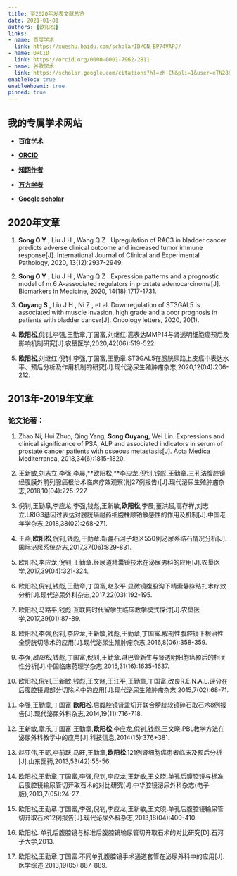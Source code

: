 ```yaml
---
title: 至2020年发表文献总览
date: 2021-01-01
authors: [欧阳松]
links:
- name: 百度学术
  link: https://xueshu.baidu.com/scholarID/CN-BP74VAPJ/
- name: ORCID
  link: https://orcid.org/0000-0001-7962-2811
- name: 谷歌学术
  link: https://scholar.google.com/citations?hl=zh-CN&pli=1&user=eTN286IAAAAJ
enableToc: true
enableWhoami: true
pinned: true
---
```


## 我的专属学术网站

-   [**百度学术**](https://xueshu.baidu.com/scholarID/CN-BP74VAPJ)

-   [**ORCID**](https://orcid.org/0000-0001-7962-2811)

-   [**知网作者**](https://kns.cnki.net/kcms/detail/knetsearch.aspx?dbcode=CJFD&sfield=au&skey=%e6%ac%a7%e9%98%b3%e6%9d%be&code=28725032&v=1qvpZYV8d2QNLbGN6qJWeXC7Du8mxjK9Y2vKewo1E2s2EkTZ4ruAzveYD6%25mmd2BmMcDq)

-   [**万方学者**](http://trend.wanfangdata.com.cn/scholarsBootPage/toIndex.do?scholarName=%E6%AC%A7%E9%98%B3%E6%9D%BE_isScholarID_a0021217438&unitName=%E7%9F%B3%E6%B2%B3%E5%AD%90%E5%A4%A7%E5%AD%A6%E5%8C%BB%E5%AD%A6%E9%99%A2%E7%AC%AC%E4%B8%80%E9%99%84%E5%B1%9E%E5%8C%BB%E9%99%A2)

-   [**Google scholar**](https://scholar.google.com/citations?hl=zh-CN&pli=1&user=eTN286IAAAAJ)

## 2020年文章

1.  **Song O Y** , Liu J H , Wang Q Z . Upregulation of RAC3 in bladder cancer predicts adverse clinical outcome and increased tumor immune response\[J\]. International Journal of Clinical and Experimental Pathology, 2020, 13(12):2937-2949.

2.  **Song O Y** , Liu J H , Wang Q Z . Expression patterns and a prognostic model of m 6 A-associated regulators in prostate adenocarcinoma\[J\]. Biomarkers in Medicine, 2020, 14(18):1717-1731.

3.  **Ouyang S** , Liu J H , Ni Z , et al. Downregulation of ST3GAL5 is associated with muscle invasion, high grade and a poor prognosis in patients with bladder cancer\[J\]. Oncology letters, 2020, 20(1).

4.  **欧阳松**,倪钊,李强,王勤章,丁国富,刘继红.高表达MMP14与肾透明细胞癌预后及影响机制研究\[J\].农垦医学,2020,42(06):519-522.

5.  **欧阳松**,刘继红,倪钊,李强,丁国富,王勤章.ST3GAL5在膀胱尿路上皮癌中表达水平、预后分析及作用机制的研究\[J\].现代泌尿生殖肿瘤杂志,2020,12(04):206-212.

## 2013年-2019年文章

### 论文论著：

1.  Zhao Ni, Hui Zhuo, Qing Yang, **Song Ouyang**, Wei Lin. Expressions and clinical significance of PSA, ALP and associated indicators in serum of prostate cancer patients with osseous metastasis\[J\]. Acta Medica Mediterranea, 2018,34(6):1815-1820. 

2.  王新敏,刘志立,李强,李晨,**欧阳松,**李应龙,倪钊,钱彪,王勤章.三孔法腹腔镜经腹膜外前列腺癌根治术临床疗效观察(附27例报告)\[J\].现代泌尿生殖肿瘤杂志,2018,10(04):225-227.

3.  倪钊,王勤章,李应龙,李强,钱彪,王新敏,**欧阳松**,李晨,董洪超,高存祥,刘志立.LRIG3基因过表达对膀胱癌耐药细胞株顺铂敏感性的作用及机制\[J\].中国老年学杂志,2018,38(02):268-271.

4.  王燕,**欧阳松**,倪钊,钱彪,王勤章.新疆石河子地区550例泌尿系结石情况分析\[J\].国际泌尿系统杂志,2017,37(06):829-831.

5.  欧阳松,李应龙,倪钊,王勤章.经尿道精囊镜技术在泌尿男科的应用\[J\].农垦医学,2017,39(04):321-324.

6.  欧阳松,倪钊,钱彪,王勤章,丁国富,赵永平.显微镜腹股沟下精索静脉结扎术疗效分析\[J\].现代泌尿外科杂志,2017,22(03):192-195.

7.  欧阳松,马路平,钱彪.互联网时代留学生临床教学模式探讨\[J\].农垦医学,2017,39(01):87-89.

8.  欧阳松,李强,倪钊,李应龙,王新敏,钱彪,王勤章,丁国富.解剖性腹腔镜下根治性全膀胱切除术的应用\[J\].现代泌尿生殖肿瘤杂志,2016,8(06):358-359.

9.  李强,*欧阳松*,钱彪,丁国富,倪钊,王勤章.淋巴管新生与肾透明细胞癌预后的相关性分析\[J\].中国临床药理学杂志,2015,31(16):1635-1637.

10. 欧阳松,倪钊,王新敏,钱彪,王文晓,王江平,王勤章,丁国富.改良R.E.N.A.L.评分在后腹腔镜肾部分切除术中的应用\[J\].现代泌尿生殖肿瘤杂志,2015,7(02):68-71.

11. 李强,王勤章,丁国富,**欧阳松**.后腹腔镜肾盂切开联合膀胱软镜碎石取石术8例报告\[J\].现代泌尿外科杂志,2014,19(11):716-718.

12. 王新敏,章乐,丁国富,王勤章,**欧阳松**,李应龙,倪钊,钱彪,王文晓.PBL教学方法在泌尿外科教学中的应用\[J\].科技信息,2014(15):376+381.

13. 赵亚伟,王砺,李前跃,马旺,王勤章,**欧阳松**.121例肾细胞癌患者临床及预后分析\[J\].山东医药,2013,53(42):55-56.

14. 欧阳松,王勤章,丁国富,李强,倪钊,李应龙,王新敏,王文晓.单孔后腹腔镜与标准后腹腔镜输尿管切开取石术的对比研究\[J\].中华腔镜泌尿外科杂志(电子版),2013,7(05):24-27.

15. 欧阳松,王勤章,丁国富,李强,倪钊,李应龙,王新敏,王文晓.单孔后腹腔镜输尿管切开取石术12例报告\[J\].现代泌尿外科杂志,2013,18(04):409-410.

16. 欧阳松. 单孔后腹腔镜与标准后腹腔镜输尿管切开取石术的对比研究\[D\].石河子大学,2013.

17. 欧阳松,王勤章,丁国富.不同单孔腹腔镜手术通道套管在泌尿外科中的应用\[J\].医学综述,2013,19(05):887-889.
